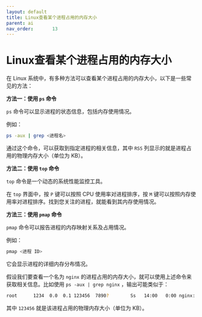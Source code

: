```yaml
---
layout: default
title: Linux查看某个进程占用的内存大小
parent: ai
nav_order:       13
---
```


# Linux查看某个进程占用的内存大小

在 Linux 系统中，有多种方法可以查看某个进程占用的内存大小，以下是一些常见的方法：

**方法一：使用 `ps` 命令**

`ps` 命令可以显示进程的状态信息，包括内存使用情况。

例如：

```bash
ps -aux | grep <进程名>
```

通过这个命令，可以获取到指定进程的相关信息，其中 `RSS` 列显示的就是进程占用的物理内存大小（单位为 KB）。

**方法二：使用 `top` 命令**

`top` 命令是一个动态的系统性能监控工具。

在 `top` 界面中，按 `P` 键可以按照 CPU 使用率对进程排序，按 `M` 键可以按照内存使用率对进程排序。找到您关注的进程，就能看到其内存使用情况。

**方法三：使用 `pmap` 命令**

`pmap` 命令可以报告进程的内存映射关系及占用情况。

例如：

```bash
pmap <进程 ID>
```

它会显示进程的详细内存分布情况。

假设我们要查看一个名为 `nginx` 的进程占用的内存大小，就可以使用上述命令来获取相关信息。比如使用 `ps -aux | grep nginx` ，输出可能类似于：

```bash
root      1234  0.0  0.1 123456  7890?        Ss   14:00   0:00 nginx: master process /usr/sbin/nginx
```

其中 `123456` 就是该进程占用的物理内存大小（单位为 KB）。
